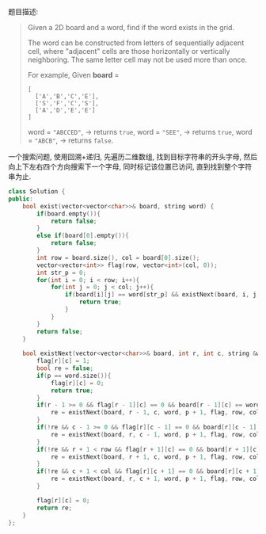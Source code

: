 题目描述:

> Given a 2D board and a word, find if the word exists in the grid.
>
> The word can be constructed from letters of sequentially adjacent cell, where "adjacent" cells are those horizontally or vertically neighboring. The same letter cell may not be used more than once.
>
> For example,
> Given **board** =
>
> ```
> [
>   ['A','B','C','E'],
>   ['S','F','C','S'],
>   ['A','D','E','E']
> ]
>
> ```
>
> word = `"ABCCED"`, -> returns `true`,
> word = `"SEE"`, -> returns `true`,
> word = `"ABCB"`, -> returns `false`.

一个搜索问题, 使用回溯+递归, 先遍历二维数组, 找到目标字符串的开头字母, 然后向上下左右四个方向搜索下一个字母, 同时标记该位置已访问, 直到找到整个字符串为止.

```c++
class Solution {
public:
    bool exist(vector<vector<char>>& board, string word) {
        if(board.empty()){
            return false;
        }
        else if(board[0].empty()){
            return false;
        }
        int row = board.size(), col = board[0].size();
        vector<vector<int>> flag(row, vector<int>(col, 0));
        int str_p = 0;
        for(int i = 0; i < row; i++){
            for(int j = 0; j < col; j++){
                if(board[i][j] == word[str_p] && existNext(board, i, j, word, str_p + 1, flag, row, col)){
                    return true;
                }
            }
        }
        return false;
    }
    
    bool existNext(vector<vector<char>>& board, int r, int c, string &word, int p, vector<vector<int>> &flag, int row, int col){
        flag[r][c] = 1;
        bool re = false;
        if(p == word.size()){
            flag[r][c] = 0;
            return true;
        }
        if(r - 1 >= 0 && flag[r - 1][c] == 0 && board[r - 1][c] == word[p]){
            re = existNext(board, r - 1, c, word, p + 1, flag, row, col);
        }
        if(!re && c - 1 >= 0 && flag[r][c - 1] == 0 && board[r][c - 1] == word[p]){
            re = existNext(board, r, c - 1, word, p + 1, flag, row, col);
        }
        if(!re && r + 1 < row && flag[r + 1][c] == 0 && board[r + 1][c] == word[p]){
            re = existNext(board, r + 1, c, word, p + 1, flag, row, col);
        }
        if(!re && c + 1 < col && flag[r][c + 1] == 0 && board[r][c + 1] == word[p]){
            re = existNext(board, r, c + 1, word, p + 1, flag, row, col);
        }

        flag[r][c] = 0;
        return re;
    }
};
```

